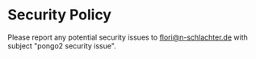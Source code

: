 # Security Policy

Please report any potential security issues to flori@n-schlachter.de with subject "pongo2 security issue".
